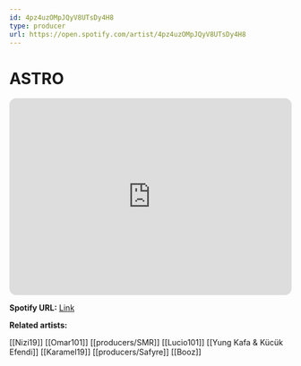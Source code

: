 ```yaml
---
id: 4pz4uzOMpJQyV8UTsDy4H8
type: producer
url: https://open.spotify.com/artist/4pz4uzOMpJQyV8UTsDy4H8
---
```

# ASTRO

<iframe style="border-radius:12px" src="https://open.spotify.com/embed/artist/4pz4uzOMpJQyV8UTsDy4H8" width="100%" height="352" frameBorder="0" allowfullscreen="" allow="autoplay; clipboard-write; encrypted-media; fullscreen; picture-in-picture" loading="lazy"></iframe>

**Spotify URL:** [Link](https://open.spotify.com/artist/4pz4uzOMpJQyV8UTsDy4H8)

**Related artists:**

[[Nizi19]]
[[Omar101]]
[[producers/SMR]]
[[Lucio101]]
[[Yung Kafa & Kücük Efendi]]
[[Karamel19]]
[[producers/Safyre]]
[[Booz]]
